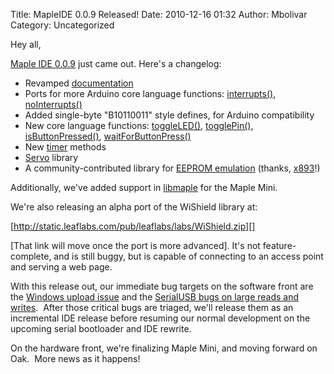 Title: MapleIDE 0.0.9 Released!
Date: 2010-12-16 01:32
Author: Mbolivar
Category: Uncategorized

Hey all,

[Maple IDE 0.0.9][] just came out. Here's a changelog:

-   Revamped [documentation][]
-   Ports for more Arduino core language functions: [interrupts()][],
    [noInterrupts()][]
-   Added single-byte "B10110011" style defines, for Arduino
    compatibility
-   New core language functions: [toggleLED()][], [togglePin()][],
    [isButtonPressed()][], [waitForButtonPress()][]
-   New [timer][] methods
-   [Servo][] library
-   A community-contributed library for [EEPROM emulation][] (thanks,
    [x893][]!)

Additionally, we've added support in [libmaple][] for the Maple Mini.

We're also releasing an alpha port of the WiShield library at:

[http://static.leaflabs.com/pub/leaflabs/labs/WiShield.zip][]

[That link will move once the port is more advanced]. It's not
feature-complete, and is still buggy, but is capable of connecting to an
access point and serving a web page.

With this release out, our immediate bug targets on the software front
are the [Windows upload issue][] and the [SerialUSB bugs on large reads
and writes][].  After those critical bugs are triaged, we'll release
them as an incremental IDE release before resuming our normal
development on the upcoming serial bootloader and IDE rewrite.

On the hardware front, we're finalizing Maple Mini, and moving forward
on Oak.  More news as it happens!

  [Maple IDE 0.0.9]: http://leaflabs.com/docs/maple-ide-install.html
  [documentation]: http://leaflabs.com/docs/
  [interrupts()]: http://leaflabs.com/docs/lang/api/interrupts.html
  [noInterrupts()]: http://leaflabs.com/docs/lang/api/nointerrupts.html
  [toggleLED()]: http://leaflabs.com/docs/lang/api/toggleled.html
  [togglePin()]: http://leaflabs.com/docs/lang/api/togglepin.html
  [isButtonPressed()]: http://leaflabs.com/docs/lang/api/isbuttonpressed.html
  [waitForButtonPress()]: http://leaflabs.com/docs/lang/api/waitforbuttonpress.html
  [timer]: http://leaflabs.com/docs/lang/api/hardwaretimer.html
  [Servo]: http://leaflabs.com/docs/libraries.html#servo
  [EEPROM emulation]: http://akb77.com/g/mcu/maple-eeprom-emulation-library/
  [x893]: http://forums.leaflabs.com/profile.php?id=259
  [libmaple]: http://github.com/leaflabs/libmaple
  [http://static.leaflabs.com/pub/leaflabs/labs/WiShield.zip]: http://static.leaflabs.com/pub/leaflabs/labs/WiShield.zip
  [Windows upload issue]: http://code.google.com/p/leaflabs/issues/detail?id=8
  [SerialUSB bugs on large reads and writes]: http://code.google.com/p/leaflabs/issues/detail?id=10
